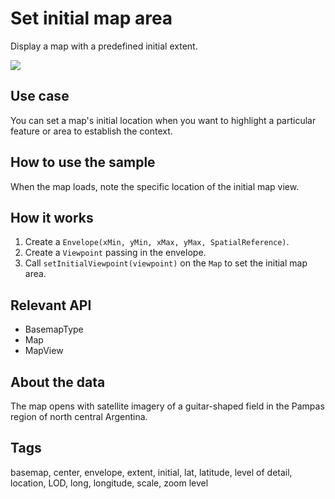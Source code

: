 # Set initial map area

Display a map with a predefined initial extent.

![](screenshot.png)

## Use case

You can set a map's initial location when you want to highlight a particular feature or area to establish the context.

## How to use the sample

When the map loads, note the specific location of the initial map view.

## How it works

1. Create a `Envelope(xMin, yMin, xMax, yMax, SpatialReference)`.
2. Create a `Viewpoint` passing in the envelope.
3. Call `setInitialViewpoint(viewpoint)` on the `Map` to set the initial map area.

## Relevant API

* BasemapType
* Map
* MapView

## About the data

The map opens with satellite imagery of a guitar-shaped field in the Pampas region of north central Argentina.

## Tags

basemap, center, envelope, extent, initial, lat, latitude, level of detail, location, LOD, long, longitude, scale, zoom level
